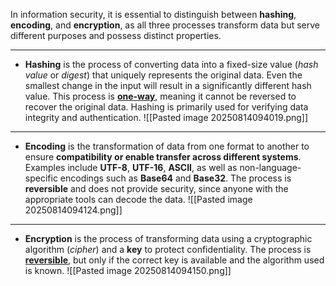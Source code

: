 In information security, it is essential to distinguish between **hashing**, **encoding**, and **encryption**, as all three processes transform data but serve different purposes and possess distinct properties.

---
- **Hashing** is the process of converting data into a fixed-size value (*hash value* or *digest*) that uniquely represents the original data. Even the smallest change in the input will result in a significantly different hash value. This process is <u>**one-way**</u>, meaning it cannot be reversed to recover the original data. Hashing is primarily used for verifying data integrity and authentication.
![[Pasted image 20250814094019.png]]
---
- **Encoding** is the transformation of data from one format to another to ensure **compatibility or enable transfer across different systems**. Examples include **UTF-8**, **UTF-16**, **ASCII**, as well as non-language-specific encodings such as **Base64** and **Base32**. The process is **reversible** and does not provide security, since anyone with the appropriate tools can decode the data.
![[Pasted image 20250814094124.png]]
---
- **Encryption** is the process of transforming data using a cryptographic algorithm (*cipher*) and a **key** to protect confidentiality. The process is <u>**reversible**</u>, but only if the correct key is available and the algorithm used is known.
![[Pasted image 20250814094150.png]]